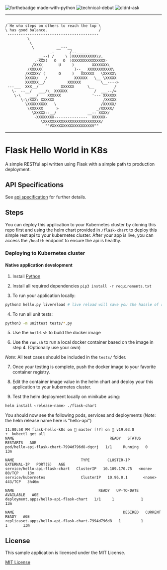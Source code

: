 ![forthebadge made-with-python](http://ForTheBadge.com/images/badges/made-with-python.svg)
![technical-debut](https://forthebadge.com/images/badges/contains-technical-debt.svg)
![didnt-ask](https://forthebadge.com/images/badges/you-didnt-ask-for-this.svg)

___

```
 _________________________________________
/ He who steps on others to reach the top \
\ has good balance.                       /
 -----------------------------------------
          \
           \
            \          __---__
                    _-       /--______
               __--( /     \ )XXXXXXXXXXX\v.
             .-XXX(   O   O  )XXXXXXXXXXXXXXX-
            /XXX(       U     )        XXXXXXX\
          /XXXXX(              )--_  XXXXXXXXXXX\
         /XXXXX/ (      O     )   XXXXXX   \XXXXX\
         XXXXX/   /            XXXXXX   \__ \XXXXX
         XXXXXX__/          XXXXXX         \__---->
 ---___  XXX__/          XXXXXX      \__         /
   \-  --__/   ___/\  XXXXXX            /  ___--/=
    \-\    ___/    XXXXXX              '--- XXXXXX
       \-\/XXX\ XXXXXX                      /XXXXX
         \XXXXXXXXX   \                    /XXXXX/
          \XXXXXX      >                 _/XXXXX/
            \XXXXX--__/              __-- XXXX/
             -XXXXXXXX---------------  XXXXXX-
                \XXXXXXXXXXXXXXXXXXXXXXXXXX/
                  ""VXXXXXXXXXXXXXXXXXXV""
```

___

# Flask Hello World in K8s
A simple RESTful api written using Flask with a simple path to production deployment. 

## API Specifications

See [api specification](docs/hello-api.md) for further details. 

## Steps

You can deploy this application to your Kubernetes cluster by cloning this repo first and using the helm chart provided in `/flask-chart` to deploy this simple rest api to your kubernetes cluster. After your app is live, you can access the `/health` endpoint to ensure the api is healthy. 

### Deploying to Kubernetes cluster

#### Native application development

1. Install [Python](https://www.python.org/downloads/)
2. Install all required dependencies `pip3 install -r requirements.txt`

3. To run your application locally:

```bash
python3 hello.py livereload # live reload will save you the hassle of reloading on code changes.
```

4. To run all unit tests:

```bash
python3 -m unittest tests/*.py
```

5. Use the `build.sh` to build the docker image

6. Use the `run.sh` to run a local docker container based on the image in step 4. (Optionally use your own)

_Note:_ All test cases should be included in the `tests/` folder.

7. Once your testing is complete, push the docker image to your favorite container registry. 

8. Edit the container image value in the helm chart and deploy your this application to your kubernetes cluster.

9. Test the helm deployment locally on minikube using:

```bash
helm install <release-name> ./flask-chart
```

You should now see the following pods, services and deployments (_Note_: the helm release name here is "hello-api")

```
11:00:58 PM flask-hello-k8s on 🚀 master [!?] on 🐳 v19.03.8 
➜  kubectl get all
NAME                                           READY   STATUS    RESTARTS   AGE
pod/hello-api-flask-chart-7994d796d8-dqcrj   1/1     Running   0          13m

NAME                              TYPE        CLUSTER-IP      EXTERNAL-IP   PORT(S)   AGE
service/hello-api-flask-chart   ClusterIP   10.109.170.75   <none>        80/TCP    13m
service/kubernetes                ClusterIP   10.96.0.1       <none>        443/TCP   3h46m

NAME                                      READY   UP-TO-DATE   AVAILABLE   AGE
deployment.apps/hello-api-flask-chart   1/1     1            1           13m

NAME                                                 DESIRED   CURRENT   READY   AGE
replicaset.apps/hello-api-flask-chart-7994d796d8   1         1         1       13m
```

## License

This sample application is licensed under the MIT License. 

[MIT License](https://opensource.org/licenses/MIT)


